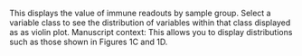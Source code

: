 This displays the value of immune readouts by sample group.
Select a variable class to see the distribution of variables within that class displayed as as violin plot.
Manuscript context: 
This allows you to display distributions such as those shown in Figures 1C and 1D.
